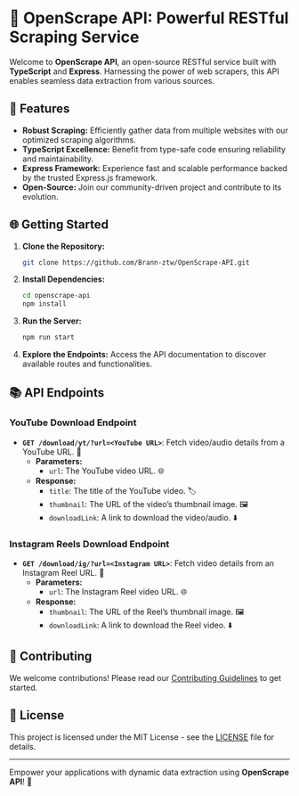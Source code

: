 # 📡 OpenScrape API: Powerful RESTful Scraping Service

Welcome to **OpenScrape API**, an open-source RESTful service built with **TypeScript** and **Express**. Harnessing the power of web scrapers, this API enables seamless data extraction from various sources.

## 🚀 Features

- **Robust Scraping:** Efficiently gather data from multiple websites with our optimized scraping algorithms.
- **TypeScript Excellence:** Benefit from type-safe code ensuring reliability and maintainability.
- **Express Framework:** Experience fast and scalable performance backed by the trusted Express.js framework.
- **Open-Source:** Join our community-driven project and contribute to its evolution.

## 🌐 Getting Started

1. **Clone the Repository:**
   ```bash
   git clone https://github.com/Brann-ztw/OpenScrape-API.git
   ```
2. **Install Dependencies:**
   ```bash
   cd openscrape-api
   npm install
   ```
3. **Run the Server:**
   ```bash
   npm run start
   ```
4. **Explore the Endpoints:** Access the API documentation to discover available routes and functionalities.

<!-- ## ⚠️ Note

You can replace `localhost` with your server's domain name. The repository is deployed, and you can make requests to the main URL of the repository: [API URL](YOUR_API_URL_HERE). -->

## 📚 API Endpoints

### YouTube Download Endpoint

- **`GET /download/yt/?url=<YouTube URL>`**: Fetch video/audio details from a YouTube URL. 🎥
  - **Parameters:**
    - `url`: The YouTube video URL. 🌐
  - **Response:**
    - `title`: The title of the YouTube video. 🏷️
    - `thumbnail`: The URL of the video’s thumbnail image. 🖼️
    - `downloadLink`: A link to download the video/audio. ⬇️

### Instagram Reels Download Endpoint

- **`GET /download/ig/?url=<Instagram URL>`**: Fetch video details from an Instagram Reel URL. 📸
  - **Parameters:**
    - `url`: The Instagram Reel video URL. 🌐
  - **Response:**
    - `thumbnail`: The URL of the Reel’s thumbnail image. 🖼️
    - `downloadLink`:  A link to download the Reel video. ⬇️

## 🤝 Contributing

We welcome contributions! Please read our [Contributing Guidelines](CONTRIBUTING.md) to get started.

## 📄 License

This project is licensed under the MIT License - see the [LICENSE](LICENSE) file for details.

---

Empower your applications with dynamic data extraction using **OpenScrape API**! 🌟
